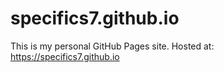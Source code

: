 # specifics7.github.io

This is my personal GitHub Pages site. Hosted at: https://specifics7.github.io
